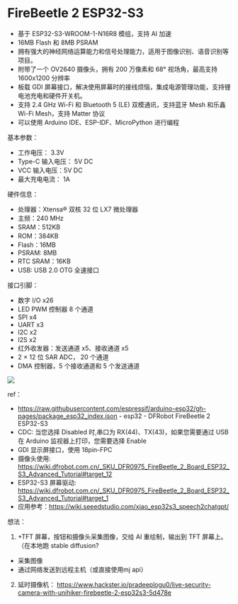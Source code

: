 # FireBeetle 2 ESP32-S3

- 基于 ESP32-S3-WROOM-1-N16R8 模组，支持 AI 加速
- 16MB Flash 和 8MB PSRAM
- 拥有强大的神经网络运算能力和信号处理能力，适用于图像识别、语音识别等项目。
- 附带了一个 OV2640 摄像头，拥有 200 万像素和 68° 视场角，最高支持 1600x1200 分辨率
- 板载 GDI 屏幕接口，解决使用屏幕时的接线烦恼，集成电源管理功能，支持锂电池充电和硬件开关机。
- 支持 2.4 GHz Wi-Fi 和 Bluetooth 5 (LE) 双模通讯，支持蓝牙 Mesh 和乐鑫 Wi-Fi Mesh，支持 Matter 协议
- 可以使用 Arduino IDE、ESP-IDF、MicroPython 进行编程

基本参数：

- 工作电压： 3.3V
- Type-C 输入电压： 5V DC
- VCC 输入电压：5V DC
- 最大充电电流： 1A

硬件信息：

- 处理器：Xtensa® 双核 32 位 LX7 微处理器
- 主频：240 MHz
- SRAM：512KB
- ROM：384KB
- Flash：16MB
- PSRAM: 8MB
- RTC SRAM：16KB
- USB: USB 2.0 OTG 全速接口

接口引脚：

- 数字 I/O x26
- LED PWM 控制器 8 个通道
- SPI x4
- UART x3
- I2C x2
- I2S x2
- 红外收发器：发送通道 x5、接收通道 x5
- 2 × 12 位 SAR ADC， 20 个通道
- DMA 控制器，5 个接收通道和 5 个发送通道

![](https://wiki-media-1253965369.cos.ap-guangzhou.myqcloud.com/img/20230811172428.png)

ref：

- https://raw.githubusercontent.com/espressif/arduino-esp32/gh-pages/package_esp32_index.json - esp32 - DFRobot FireBeetle 2 ESP32-S3
- CDC: 当您选择 Disabled 时,串口为 RX(44)、TX(43)，如果您需要通过 USB 在 Arduino 监视器上打印，您需要选择 Enable
- GDI 显示屏接口，使用 18pin-FPC
- 摄像头使用: https://wiki.dfrobot.com.cn/_SKU_DFR0975_FireBeetle_2_Board_ESP32_S3_Advanced_Tutorial#target_12
- ESP32-S3 屏幕驱动: https://wiki.dfrobot.com.cn/_SKU_DFR0975_FireBeetle_2_Board_ESP32_S3_Advanced_Tutorial#target_1
- 应用参考：https://wiki.seeedstudio.com/xiao_esp32s3_speech2chatgpt/

想法：

1. +TFT 屏幕，按钮和摄像头采集图像，交给 AI 重绘制，输出到 TFT 屏幕上。（在本地跑 stable diffusion?
  - 采集图像
  - 通过网络发送到远程主机（或直接使用mj api）
2. 延时摄像机： https://www.hackster.io/pradeeplogu0/live-security-camera-with-unihiker-firebeetle-2-esp32s3-5d478e
